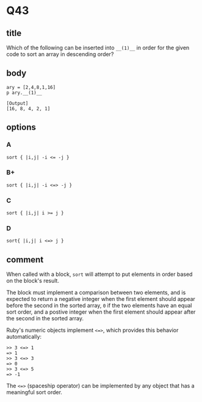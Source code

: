 # Q43

## title

Which of the following can be inserted into `__(1)__` in order for the given code to sort an array in descending order?

## body

```
ary = [2,4,8,1,16]
p ary.__(1)__

[Output]
[16, 8, 4, 2, 1]
```

## options

### A

`sort { |i,j| -i <= -j }`

### B+

`sort { |i,j| -i <=> -j }`

### C

`sort { |i,j| i >= j }`

### D

`sort{ |i,j| i <=> j }`

## comment

When called with a block, `sort` will attempt to put elements in order based on the block's result.

The block must implement a comparison between two elements, and is expected to return a negative integer when the first element should appear before the second in the sorted array, `0` if the two elements have an equal sort order, and a postive integer when the first element should appear after the second in the sorted array.

Ruby's numeric objects implement `<=>`, which provides this behavior automatically:

```
>> 3 <=> 1
=> 1
>> 3 <=> 3
=> 0
>> 3 <=> 5
=> -1
```

The `<=>` (spaceship operator) can be implemented by any object that has a meaningful sort order.
